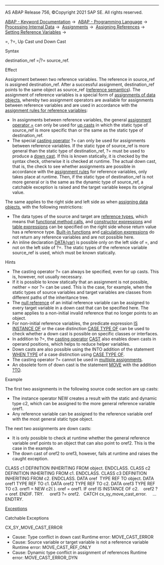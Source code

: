   

* * *

AS ABAP Release 756, ©Copyright 2021 SAP SE. All rights reserved.

[ABAP - Keyword Documentation](https://help.sap.com/doc/abapdocu_756_index_htm/7.56/en-US/abenabap.htm) →  [ABAP - Programming Language](https://help.sap.com/doc/abapdocu_756_index_htm/7.56/en-US/abenabap_reference.htm) →  [Processing Internal Data](https://help.sap.com/doc/abapdocu_756_index_htm/7.56/en-US/abenabap_data_working.htm) →  [Assignments](https://help.sap.com/doc/abapdocu_756_index_htm/7.56/en-US/abenvalue_assignments.htm) →  [Assigning References](https://help.sap.com/doc/abapdocu_756_index_htm/7.56/en-US/abenreference_assignments.htm) →  [Setting Reference Variables](https://help.sap.com/doc/abapdocu_756_index_htm/7.56/en-US/abenset_references.htm) → 

\=, ?=, Up Cast und Down Cast

Syntax

destination\_ref =*|*?= source\_ref.

Effect

Assignment between two reference variables. The reference in source\_ref is assigned destination\_ref. After a successful assignment, destination\_ref points to the same object as source\_ref ([reference semantics](https://help.sap.com/doc/abapdocu_756_index_htm/7.56/en-US/abenreference_semantics_glosry.htm "Glossary Entry")). The assignment of reference variables is a special form of [assignments of data objects](https://help.sap.com/doc/abapdocu_756_index_htm/7.56/en-US/abapmove.htm), whereby two assignment operators are available for assignments between reference variables and are used in accordance with the [assignment rules for reference variables](https://help.sap.com/doc/abapdocu_756_index_htm/7.56/en-US/abenconversion_references.htm):

-   In assignments between reference variables, the general [assignment operator \=](https://help.sap.com/doc/abapdocu_756_index_htm/7.56/en-US/abenequals_operator.htm) can only be used for [up casts](https://help.sap.com/doc/abapdocu_756_index_htm/7.56/en-US/abenup_cast_glosry.htm "Glossary Entry") in which the static type of source\_ref is more specific than or the same as the static type of destination\_ref.
-   The special [casting operator](https://help.sap.com/doc/abapdocu_756_index_htm/7.56/en-US/abencasting_operator_glosry.htm "Glossary Entry") ?= can only be used for assignments between reference variables. If the static type of source\_ref is more general than the static type of destination\_ref, ?= must be used to produce a [down cast](https://help.sap.com/doc/abapdocu_756_index_htm/7.56/en-US/abendown_cast_glosry.htm "Glossary Entry"). If this is known statically, it is checked by the syntax check, otherwise it is checked at runtime. The actual down cast, that is, the check to see whether assignments are possible in accordance with the [assignment rules](https://help.sap.com/doc/abapdocu_756_index_htm/7.56/en-US/abenconversion_references.htm) for reference variables, only takes place at runtime. Then, if the static type of destination\_ref is not more general or is the same as the dynamic type of source\_ref, a catchable exception is raised and the target variable keeps its original value.

The same applies to the right side and left side as when [assigning data objects](https://help.sap.com/doc/abapdocu_756_index_htm/7.56/en-US/abapmove.htm), with the following restrictions:

-   The data types of the source and target are [reference types](https://help.sap.com/doc/abapdocu_756_index_htm/7.56/en-US/abenreference_type_glosry.htm "Glossary Entry"), which means that [functional method calls](https://help.sap.com/doc/abapdocu_756_index_htm/7.56/en-US/abenfunctional_method_call_glosry.htm "Glossary Entry"), and [constructor expressions](https://help.sap.com/doc/abapdocu_756_index_htm/7.56/en-US/abenconstructor_expression_glosry.htm "Glossary Entry") and [table expressions](https://help.sap.com/doc/abapdocu_756_index_htm/7.56/en-US/abentable_expression_glosry.htm "Glossary Entry") can be specified on the right side whose return value has a reference type. [Built-in functions](https://help.sap.com/doc/abapdocu_756_index_htm/7.56/en-US/abenbuiltin_function_glosry.htm "Glossary Entry") and [calculation expressions](https://help.sap.com/doc/abapdocu_756_index_htm/7.56/en-US/abencalculation_expression_glosry.htm "Glossary Entry") do not return any reference variables and are not possible here.
-   An inline declaration [DATA(var)](https://help.sap.com/doc/abapdocu_756_index_htm/7.56/en-US/abendata_inline.htm) is possible only on the left side of \=, and not on the left side of ?=. The static types of the reference variable source\_ref is used, which must be known statically.

Hints

-   The casting operator ?= can always be specified, even for up casts. This is, however, not usually necessary.
-   If it is possible to know statically that an assignment is not possible, neither \= nor ?= can be used. This is the case, for example, when the static types of source variables and target variables are classes from different paths of the inheritance tree.
-   The [null reference](https://help.sap.com/doc/abapdocu_756_index_htm/7.56/en-US/abennull_reference_glosry.htm "Glossary Entry") of an initial reference variable can be assigned to every target variable in a down cast that can be specified here. The same applies to a non-initial invalid reference that no longer points to an object.
-   For non-initial reference variables, the predicate expression [IS INSTANCE OF](https://help.sap.com/doc/abapdocu_756_index_htm/7.56/en-US/abenlogexp_instance_of.htm) or the case distinction [CASE TYPE OF](https://help.sap.com/doc/abapdocu_756_index_htm/7.56/en-US/abapcase_type.htm) can be used to check whether a down cast is possible on specific classes or interfaces.
-   In addition to ?=, the [casting operator](https://help.sap.com/doc/abapdocu_756_index_htm/7.56/en-US/abencasting_operator_glosry.htm "Glossary Entry") [CAST](https://help.sap.com/doc/abapdocu_756_index_htm/7.56/en-US/abenconstructor_expression_cast.htm) also enables down casts in operand positions, which helps to reduce helper variables.
-   Down casts are also possible using the INTO addition of the statement [WHEN TYPE](https://help.sap.com/doc/abapdocu_756_index_htm/7.56/en-US/abapwhen_type.htm) of a case distinction using [CASE TYPE OF](https://help.sap.com/doc/abapdocu_756_index_htm/7.56/en-US/abapcase_type.htm).
-   The casting operator ?= cannot be used in [multiple assignments](https://help.sap.com/doc/abapdocu_756_index_htm/7.56/en-US/abapmove_multiples.htm).
-   An obsolete form of down cast is the statement [MOVE](https://help.sap.com/doc/abapdocu_756_index_htm/7.56/en-US/abapmove_obs.htm) with the addition [?TO](https://help.sap.com/doc/abapdocu_756_index_htm/7.56/en-US/abapmove_obs.htm).

Example

The first two assignments in the following source code section are up casts:

-   The instance operator NEW creates a result with the static and dynamic type c2, which can be assigned to the more general reference variable oref1.
-   Any reference variable can be assigned to the reference variable oref with the most general static type object.

The next two assignments are down casts:

-   It is only possible to check at runtime whether the general reference variable oref points to an object that can also point to oref2. This is the case in the example.
-   The down cast of oref2 to oref3, however, fails at runtime and raises the caught exception.

CLASS c1 DEFINITION INHERITING FROM object.
ENDCLASS.
CLASS c2 DEFINITION INHERITING FROM c1.
ENDCLASS.
CLASS c3 DEFINITION INHERITING FROM c2.
ENDCLASS.
DATA oref  TYPE REF TO object.
DATA oref1 TYPE REF TO c1.
DATA oref2 TYPE REF TO c2.
DATA oref3 TYPE REF TO c3.
oref1 = NEW c2( ).
oref = oref1.
IF oref IS INSTANCE OF c2.
   oref2 ?= oref.
ENDIF.
TRY.
    oref3 ?= oref2.
  CATCH cx\_sy\_move\_cast\_error.
    ...
ENDTRY.

[Exceptions](https://help.sap.com/doc/abapdocu_756_index_htm/7.56/en-US/abenabap_language_exceptions.htm)

Catchable Exceptions

CX\_SY\_MOVE\_CAST\_ERROR

-   Cause: Type conflict in down cast
    Runtime error: MOVE\_CAST\_ERROR
-   Cause: Source variable or target variable is not a reference variable
    Runtime error: MOVE\_CAST\_REF\_ONLY
-   Cause: Dynamic type conflict in assignment of references
    Runtime error: MOVE\_CAST\_ERROR\_DYN